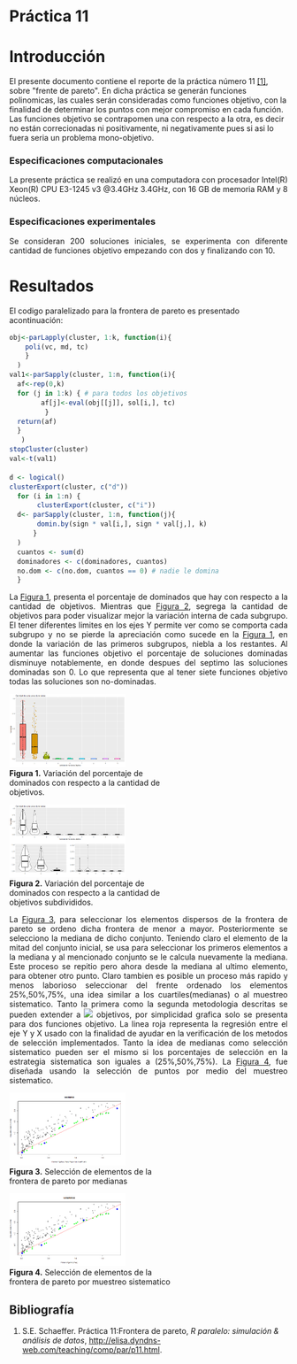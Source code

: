 # Práctica 11


# Introducción


El presente documento contiene el reporte de la práctica número 11 [\[1\]](#bibliograf%C3%ADa), 
sobre "frente de pareto". En dicha práctica se generán funciones polinomicas, las cuales serán consideradas 
como funciones objetivo, con la finalidad de determinar los puntos con mejor compromiso en cada función. 
Las funciones objetivo se contrapomen una con respecto a la otra, es decir no están correcionadas ni positivamente, 
ni negativamente pues si asi lo fuera seria un problema mono-objetivo.


### Especificaciones computacionales 
<p align="justify">
La presente práctica se realizó en una computadora 
con procesador Intel(R) Xeon(R) CPU E3-1245 v3 @3.4GHz 3.4GHz, con 16 GB de memoria RAM y 8 núcleos.
</p>

### Especificaciones experimentales 
<p align="justify">
Se consideran 200 soluciones iniciales, se experimenta con diferente cantidad de funciones objetivo empezando con dos y 
finalizando con 10. 
</p>




# Resultados


El codigo paralelizado para la frontera de pareto es presentado acontinuación:

~~~R
obj<-parLapply(cluster, 1:k, function(i){ 
    poli(vc, md, tc)
    }
  )
val1<-parSapply(cluster, 1:n, function(i){  
  af<-rep(0,k) 
  for (j in 1:k) { # para todos los objetivos
        af[j]<-eval(obj[[j]], sol[i,], tc)
         }
  return(af) 
  }
   )
stopCluster(cluster)
val<-t(val1)

d <- logical()
clusterExport(cluster, c("d"))
  for (i in 1:n) {
       clusterExport(cluster, c("i"))
  d<- parSapply(cluster, 1:n, function(j){
       domin.by(sign * val[i,], sign * val[j,], k)
      }
  )
  cuantos <- sum(d)
  dominadores <- c(dominadores, cuantos)
  no.dom <- c(no.dom, cuantos == 0) # nadie le domina
  }
~~~




<p align="justify">
La <a href="#fig1"> Figura 1</a>, presenta el porcentaje de dominados que hay con respecto a la cantidad de objetivos.
Mientras que <a href="#fig2"> Figura 2</a>, segrega  la cantidad de objetivos para poder visualizar mejor la variación 
interna de cada subgrupo. El tener diferentes limites en los ejes Y permite ver como se comporta cada subgrupo y no  
se pierde la apreciación como sucede en la <a href="#fig1"> Figura 1</a>, en donde la variación de las primeros subgrupos, niebla
a los restantes. 
Al aumentar las funciones objetivo el porcentaje de soluciones dominadas disminuye notablemente, en donde despues del septimo
las soluciones dominadas son 0. Lo que representa que al tener siete funciones objetivo todas las soluciones son no-dominadas. 
</p>


<p align="center">
<div id="fig1" style="width:300px; height=200px">
<img src="https://github.com/xoce15/Simulacion_Sistemas/blob/master/Practica_11/Graficas/p11_violin_2.png" height="70%" width="70%"/><br>
<b>Figura 1.</b> Variación del porcentaje de dominados con respecto a la cantidad de objetivos. 
</div>
</p>


<p align="center">
<div id="fig2" style="width:300px; height=200px">
<img src="https://github.com/xoce15/Simulacion_Sistemas/blob/master/Practica_11/Graficas/p11_violin_3.png" height="70%" width="70%"/><br>
<b>Figura 2.</b> Variación del porcentaje de dominados con respecto a la cantidad de objetivos subdivididos. 
</div>
</p>



<p align="justify">
La <a href="#fig3"> Figura 3</a>, para seleccionar los elementos dispersos de la frontera de pareto se ordeno dicha 
frontera de menor a mayor. Posteriormente se selecciono la mediana de dicho conjunto. Teniendo claro el elemento de la mitad del
conjunto inicial, se usa para seleccionar los primeros elementos a la mediana y al mencionado conjunto se le calcula nuevamente 
la mediana. Este proceso se repitio  pero ahora desde la mediana al ultimo elemento, para obtener otro punto. 
Claro tambien es posible un proceso más rapido y menos laborioso seleccionar del frente ordenado los elementos 25%,50%,75%,
una idea similar a los cuartiles(medianas) o al muestreo sistematico.
Tanto la primera como la segunda metodologia descritas se pueden extender a  <img src="https://latex.codecogs.com/gif.latex?k"/>
objetivos, por simplicidad grafica solo se presenta para dos funciones objetivo. 
La linea roja representa la regresión entre el eje Y y X usado con la finalidad de ayudar en la verificación de 
los metodos de selección implementados.
Tanto la idea de medianas como selección sistematico pueden ser el mismo si los porcentajes de selección en la estrategia
sistematica son iguales a (25%,50%,75%). 
La <a href="#fig4"> Figura 4</a>, fue diseñada usando la selección de puntos por medio del muestreo sistematico. 


</p>




<p align="center">
<div id="fig3" style="width:300px; height=200px">
<img src="https://github.com/xoce15/Simulacion_Sistemas/blob/master/Practica_11/Graficas/p11_M_1.png" height="70%" width="70%"/><br>
<b>Figura 3.</b> Selección de elementos de la frontera de pareto por medianas
</div>
</p>


<p align="center">
<div id="fig4" style="width:300px; height=200px">
<img src="https://github.com/xoce15/Simulacion_Sistemas/blob/master/Practica_11/Graficas/p11_M_2.png" height="70%" width="70%"/><br>
<b>Figura 4.</b> Selección de elementos de la frontera de pareto por muestreo sistematico
</div>
</p>




## Bibliografía
1. S.E. Schaeffer. Práctica 11:Frontera de pareto, <i>R paralelo: simulación & análisis de datos</i>, http://elisa.dyndns-web.com/teaching/comp/par/p11.html.







